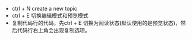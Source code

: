 * ctrl + N  create a new topic
 * ctrl + E 切换编辑模式和预览模式
 * 复制代码行的代码，先ctrl + E 切换为阅读状态(默认使用的是预览状态)，然后代码行右上角会出现复制选项。